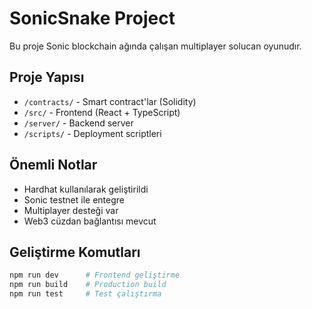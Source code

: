 # SonicSnake Project

Bu proje Sonic blockchain ağında çalışan multiplayer solucan oyunudır.

## Proje Yapısı
- `/contracts/` - Smart contract'lar (Solidity)
- `/src/` - Frontend (React + TypeScript)
- `/server/` - Backend server
- `/scripts/` - Deployment scriptleri

## Önemli Notlar
- Hardhat kullanılarak geliştirildi
- Sonic testnet ile entegre
- Multiplayer desteği var
- Web3 cüzdan bağlantısı mevcut

## Geliştirme Komutları
```bash
npm run dev      # Frontend geliştirme
npm run build    # Production build
npm run test     # Test çalıştırma
```